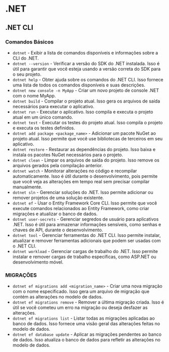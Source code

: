 # .NET

## .NET CLI
### Comandos Básicos
- `dotnet` - Exibir a lista de comandos disponíveis e informações sobre a CLI do .NET.
- `dotnet --version` - Verificar a versão do SDK do .NET instalada. Isso é útil para garantir que você esteja usando a versão correta do SDK para o seu projeto.
- `dotnet help` - Obter ajuda sobre os comandos do .NET CLI. Isso fornece uma lista de todos os comandos disponíveis e suas descrições.
- `dotnet new console -n MyApp` - Criar um novo projeto de console .NET com o nome MyApp.
- `dotnet build` - Compilar o projeto atual. Isso gera os arquivos de saída necessários para executar o aplicativo.
- `dotnet run` - Executar o aplicativo. Isso compila e executa o projeto atual em um único comando.
- `dotnet test` - Executar os testes do projeto atual. Isso compila o projeto e executa os testes definidos.
- `dotnet add package <package_name>` - Adicionar um pacote NuGet ao projeto atual. Isso permite que você use bibliotecas de terceiros em seu aplicativo.
- `dotnet restore` - Restaurar as dependências do projeto. Isso baixa e instala os pacotes NuGet necessários para o projeto.
- `dotnet clean` - Limpar os arquivos de saída do projeto. Isso remove os arquivos gerados pela compilação anterior.
- `dotnet watch` - Monitorar alterações no código e recompilar automaticamente. Isso é útil durante o desenvolvimento, pois permite que você veja as alterações em tempo real sem precisar compilar manualmente.
- `dotnet sln` - Gerenciar soluções do .NET. Isso permite adicionar ou remover projetos de uma solução existente.
- `dotnet ef` - Usar o Entity Framework Core CLI. Isso permite que você execute comandos relacionados ao Entity Framework, como criar migrações e atualizar o banco de dados.
- `dotnet user-secrets` - Gerenciar segredos de usuário para aplicativos .NET. Isso é útil para armazenar informações sensíveis, como senhas e chaves de API, durante o desenvolvimento.
- `dotnet tool` - Gerenciar ferramentas do .NET CLI. Isso permite instalar, atualizar e remover ferramentas adicionais que podem ser usadas com o .NET CLI.
- `dotnet workload` - Gerenciar cargas de trabalho do .NET. Isso permite instalar e remover cargas de trabalho específicas, como ASP.NET ou desenvolvimento móvel.

### MIGRAÇÕES
- `dotnet ef migrations add <migration_name>` - Criar uma nova migração com o nome especificado. Isso gera um arquivo de migração que contém as alterações no modelo de dados.
- `dotnet ef migrations remove` - Remover a última migração criada. Isso é útil se você cometeu um erro na migração ou deseja desfazer as alterações.
- `dotnet ef migrations list` - Listar todas as migrações aplicadas ao banco de dados. Isso fornece uma visão geral das alterações feitas no modelo de dados.
- `dotnet ef database update` - Aplicar as migrações pendentes ao banco de dados. Isso atualiza o banco de dados para refletir as alterações no modelo de dados.

<!-- - `dotnet publish` - Publicar o aplicativo para distribuição. Isso cria uma versão otimizada do aplicativo que pode ser implantada em um servidor ou distribuída para usuários finais.
- `dotnet migrate` - Migrar um projeto para uma versão mais recente do .NET. Isso é útil quando você está atualizando um projeto existente para uma nova versão do SDK.
- `dotnet format` - Formatar o código-fonte do projeto. Isso aplica regras de formatação de código para garantir que o código siga um estilo consistente.
- `dotnet pack` - Criar um pacote NuGet a partir do projeto. Isso é útil para distribuir bibliotecas e componentes reutilizáveis.
- `dotnet publish -c Release` - Publicar o aplicativo em modo de liberação. Isso cria uma versão otimizada do aplicativo para produção.
- `dotnet test --filter "Category=Unit"` - Executar apenas os testes que pertencem à categoria "Unit". Isso é útil para filtrar quais testes você deseja executar com base em atributos personalizados.
- `dotnet watch test` - Monitorar alterações nos testes e executá-los automaticamente. Isso é útil para garantir que os testes sejam executados sempre que você fizer alterações no código.
- `dotnet new sln -n MySolution` - Criar uma nova solução do .NET com o nome MySolution. Isso é útil para organizar vários projetos em uma única solução. -->

